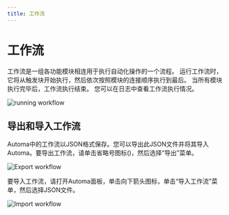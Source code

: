 ```yaml
---
title: 工作流
---
```


# 工作流
工作流是一组各功能模块相连用于执行自动化操作的一个流程。 运行工作流时，它将从触发块开始执行，然后依次按照模块的连接顺序执行到最后。 当所有模块执行完毕后，工作流执行结束。 您可以在日志中查看工作流执行情况。

![running workflow](/images/workflow/run-workflow_da3vpy.gif)

## 导出和导入工作流
Automa中的工作流以JSON格式保存。您可以导出此JSON文件并将其导入Automa。要导出工作流，请单击省略号图标(<v-remixicon name="riMore2Line" size="18" />)，然后选择“导出”菜单。

![Export workflow](/images/workflow/chrome_jtkwrZyAd4_zwp3qt.png)

要导入工作流，请打开Automa面板，单击向下箭头图标，单击“导入工作流”菜单，然后选择JSON文件。

![Import workflow](/images/workflow/chrome_JbjCbwnmQ1_apo7kh.png)